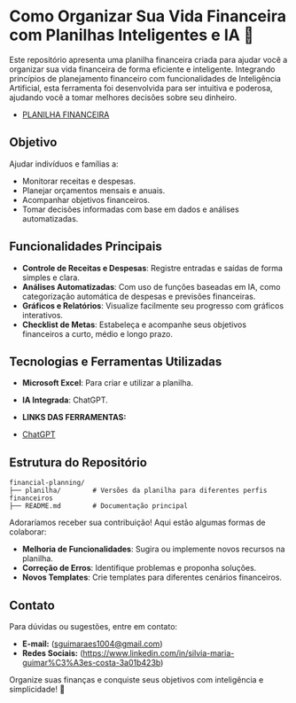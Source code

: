 # Como Organizar Sua Vida Financeira com Planilhas Inteligentes e IA 📜

Este repositório apresenta uma planilha financeira criada para ajudar você a organizar sua vida financeira de forma eficiente e inteligente. Integrando princípios de planejamento financeiro com funcionalidades de Inteligência Artificial, esta ferramenta foi desenvolvida para ser intuitiva e poderosa, ajudando você a tomar melhores decisões sobre seu dinheiro.

- [PLANILHA FINANCEIRA]()

## Objetivo

Ajudar indivíduos e famílias a:
- Monitorar receitas e despesas.
- Planejar orçamentos mensais e anuais.
- Acompanhar objetivos financeiros.
- Tomar decisões informadas com base em dados e análises automatizadas.

## Funcionalidades Principais

- **Controle de Receitas e Despesas**: Registre entradas e saídas de forma simples e clara.
- **Análises Automatizadas**: Com uso de funções baseadas em IA, como categorização automática de despesas e previsões financeiras.
- **Gráficos e Relatórios**: Visualize facilmente seu progresso com gráficos interativos.
- **Checklist de Metas**: Estabeleça e acompanhe seus objetivos financeiros a curto, médio e longo prazo.

## Tecnologias e Ferramentas Utilizadas

- **Microsoft Excel**: Para criar e utilizar a planilha.
- **IA Integrada**: ChatGPT.

- **LINKS DAS FERRAMENTAS:**
- [ChatGPT](https://chat.openai.com/) 

## Estrutura do Repositório

```
financial-planning/
├── planilha/        # Versões da planilha para diferentes perfis financeiros
├── README.md        # Documentação principal
```


Adoraríamos receber sua contribuição! Aqui estão algumas formas de colaborar:

- **Melhoria de Funcionalidades**: Sugira ou implemente novos recursos na planilha.
- **Correção de Erros**: Identifique problemas e proponha soluções.
- **Novos Templates**: Crie templates para diferentes cenários financeiros.


## Contato

Para dúvidas ou sugestões, entre em contato:
- **E-mail:** (sguimaraes1004@gmail.com)
- **Redes Sociais:** (https://www.linkedin.com/in/silvia-maria-guimar%C3%A3es-costa-3a01b423b)

Organize suas finanças e conquiste seus objetivos com inteligência e simplicidade! 🌟

